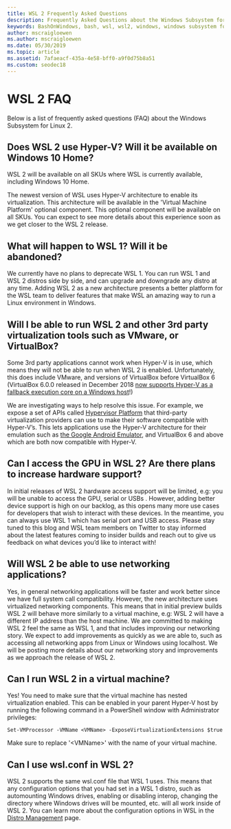 ```yaml
---
title: WSL 2 Frequently Asked Questions
description: Frequently Asked Questions about the Windows Subsystem for Linux 2
keywords: BashOnWindows, bash, wsl, wsl2, windows, windows subsystem for linux, windowssubsystem, ubuntu, debian, suse, windows 10, install
author: mscraigloewen
ms.author: mscraigloewen
ms.date: 05/30/2019
ms.topic: article
ms.assetid: 7afaeacf-435a-4e58-bff0-a9f0d75b8a51
ms.custom: seodec18
---
```


# WSL 2 FAQ

Below is a list of frequently asked questions (FAQ) about the Windows Subsystem for Linux 2.

## Does WSL 2 use Hyper-V? Will it be available on Windows 10 Home?

WSL 2 will be available on all SKUs where WSL is currently available, including Windows 10 Home.

The newest version of WSL uses Hyper-V architecture to enable its virtualization. This architecture will be available in the 'Virtual Machine Platform' optional component. This optional component will be available on all SKUs. You can expect to see more details about this experience soon as we get closer to the WSL 2 release.

## What will happen to WSL 1? Will it be abandoned?

We currently have no plans to deprecate WSL 1. You can run WSL 1 and WSL 2 distros side by side, and can upgrade and downgrade any distro at any time. Adding WSL 2 as a new architecture presents a better platform for the WSL team to deliver features that make WSL an amazing way to run a Linux environment in Windows.

## Will I be able to run WSL 2 and other 3rd party virtualization tools such as VMware, or VirtualBox?

Some 3rd party applications cannot work when Hyper-V is in use, which means they will not be able to run when WSL 2 is enabled. Unfortunately, this does include VMware, and versions of VirtualBox before VirtualBox 6 (VirtualBox 6.0.0 released in December 2018 [now supports Hyper-V as a fallback execution core on a Windows host][1]!)

We are investigating ways to help resolve this issue. For example, we expose a set of APIs called [Hypervisor Platform][2] that third-party virtualization providers can use to make their software compatible with Hyper-V’s. This lets applications use the Hyper-V architecture for their emulation such as [the Google Android Emulator][3], and VirtualBox 6 and above which are both now compatible with Hyper-V.

## Can I access the GPU in WSL 2? Are there plans to increase hardware support?

In initial releases of WSL 2 hardware access support will be limited, e.g: you will be unable to access the GPU, serial or USBs . However, adding better device support is high on our backlog, as this opens many more use cases for developers that wish to interact with these devices. In the meantime, you can always use WSL 1 which has serial port and USB access. Please stay tuned to this blog and WSL team members on Twitter to stay informed about the latest features coming to insider builds and reach out to give us feedback on what devices you’d like to interact with!

## Will WSL 2 be able to use networking applications?

Yes, in general networking applications will be faster and work better since we have full system call compatibility. However, the new architecture uses virtualized networking components. This means that in initial preview builds WSL 2 will behave more similarly to a virtual machine, e.g: WSL 2 will have a different IP address than the host machine. We are committed to making WSL 2 feel the same as WSL 1, and that includes improving our networking story. We expect to add improvements as quickly as we are able to, such as accessing all networking apps from Linux or Windows using localhost. We will be posting more details about our networking story and improvements as we approach the release of WSL 2.

## Can I run WSL 2 in a virtual machine?

Yes! You need to make sure that the virtual machine has nested virtualization enabled. This can be enabled in your parent Hyper-V host by running the following command in a PowerShell window with Administrator privileges:

`Set-VMProcessor -VMName <VMName> -ExposeVirtualizationExtensions $true`

Make sure to replace '&lt;VMName&gt;' with the name of your virtual machine.

## Can I use wsl.conf in WSL 2?

WSL 2 supports the same wsl.conf file that WSL 1 uses. This means that any configuration options that you had set in a WSL 1 distro, such as automounting Windows drives, enabling or disabling interop, changing the directory where Windows drives will be mounted, etc. will all work inside of WSL 2. You can learn more about the configuration options in WSL in the [Distro Management](./wsl-config.md) page. 

 [1]: https://www.virtualbox.org/wiki/Changelog-6.0
 [2]: https://docs.microsoft.com/en-us/virtualization/api/
 [3]: https://devblogs.microsoft.com/visualstudio/hyper-v-android-emulator-support/
